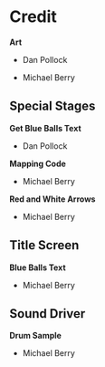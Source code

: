 # Credit #

**Art**

- Dan Pollock

- Michael Berry


## **Special Stages** ##

**Get Blue Balls Text**

- Dan Pollock

**Mapping Code**

- Michael Berry

**Red and White Arrows**

- Michael Berry


## **Title Screen** ##


**Blue Balls Text**

- Michael Berry


## **Sound Driver** ##

**Drum Sample**

- Michael Berry



